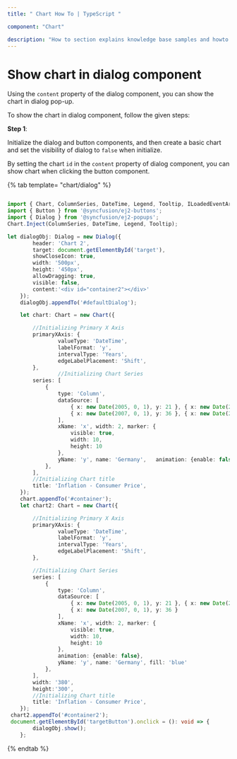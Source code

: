 ```yaml
---
title: " Chart How To | TypeScript "

component: "Chart"

description: "How to section explains knowledge base samples and howto access different types properties and events of the chart."
---
```


# Show chart in dialog component

Using the `content` property of the dialog component, you can show the chart in dialog pop-up.

To show the chart in dialog component, follow the given steps:

**Step 1**:

Initialize the dialog and button components, and then create a basic chart and set the visibility of dialog to `false` when initialize.

By setting the chart `id` in the `content` property of dialog component, you can show chart when clicking the button component.

{% tab template= "chart/dialog" %}

```typescript

import { Chart, ColumnSeries, DateTime, Legend, Tooltip, ILoadedEventArgs, ChartTheme, IMouseEventArgs } from '@syncfusion/ej2-charts';
import { Button } from '@syncfusion/ej2-buttons';
import { Dialog } from '@syncfusion/ej2-popups';
Chart.Inject(ColumnSeries, DateTime, Legend, Tooltip);

let dialogObj: Dialog = new Dialog({
        header: 'Chart 2',
        target: document.getElementById('target'),
        showCloseIcon: true,
        width: '500px',
        height: '450px',
        allowDragging: true,
        visible: false,
        content:'<div id="container2"></div>'
    });
    dialogObj.appendTo('#defaultDialog');

    let chart: Chart = new Chart({

        //Initializing Primary X Axis
        primaryXAxis: {
                valueType: 'DateTime',
                labelFormat: 'y',
                intervalType: 'Years',
                edgeLabelPlacement: 'Shift',
        },
                //Initializing Chart Series
        series: [
            {
                type: 'Column',
                dataSource: [
                    { x: new Date(2005, 0, 1), y: 21 }, { x: new Date(2006, 0, 1), y: 24 },
                    { x: new Date(2007, 0, 1), y: 36 }, { x: new Date(2008, 0, 1), y: 38 }
                ],
                xName: 'x', width: 2, marker: {
                    visible: true,
                    width: 10,
                    height: 10
                },
                yName: 'y', name: 'Germany',   animation: {enable: false},
            },
        ],
        //Initializing Chart title
        title: 'Inflation - Consumer Price',
    });
    chart.appendTo('#container');
    let chart2: Chart = new Chart({

        //Initializing Primary X Axis
        primaryXAxis: {
                valueType: 'DateTime',
                labelFormat: 'y',
                intervalType: 'Years',
                edgeLabelPlacement: 'Shift',
        },

        //Initializing Chart Series
        series: [
            {
                type: 'Column',
                dataSource: [
                    { x: new Date(2005, 0, 1), y: 21 }, { x: new Date(2006, 0, 1), y: 24 },
                    { x: new Date(2007, 0, 1), y: 36 }
                ],
                xName: 'x', width: 2, marker: {
                    visible: true,
                    width: 10,
                    height: 10
                },
                animation: {enable: false},
                yName: 'y', name: 'Germany', fill: 'blue'
            },
        ],
        width: '380',
        height:'300',
        //Initializing Chart title
        title: 'Inflation - Consumer Price',
    });
 chart2.appendTo('#container2');
 document.getElementById('targetButton').onclick = (): void => {
        dialogObj.show();
    };

```

{% endtab %}